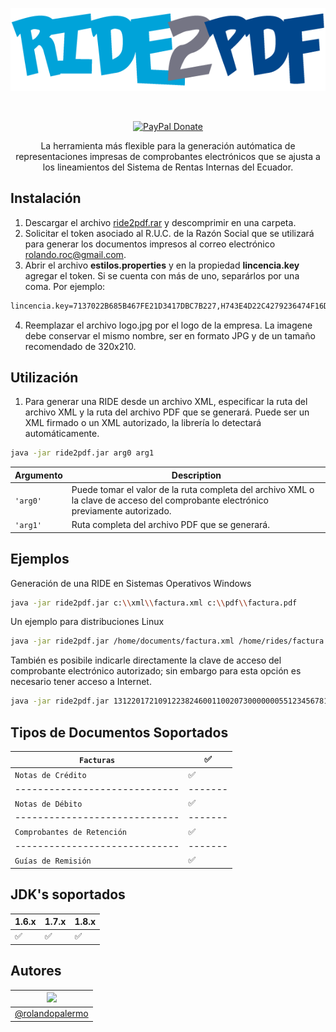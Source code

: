 <p align="center">
  <a href="https://limonte.github.io/ride2pdf/">
    <img src="/site/img/ride2pdf_logo.png" alt="Ride2PDF">
  </a>
</p>

<br>

<p align="center">
  <a href="https://paypal.me/rolandopalermo/25"><img alt="PayPal Donate" src="http://ionicabizau.github.io/badges/paypal.svg"></a>
</p>

<p align="center">
  La herramienta más flexible para la generación autómatica de representaciones impresas de comprobantes electrónicos que se ajusta a los lineamientos del Sistema de Rentas Internas del Ecuador.
</p>

Instalación
-----------
1. Descargar el archivo <a href="https://github.com/rolandopalermo/ride2pdf/blob/master/ride2pdf.rar">ride2pdf.rar</a> y descomprimir en una carpeta.
2. Solicitar el token asociado al R.U.C. de la Razón Social que se utilizará para generar los documentos impresos al correo electrónico rolando.roc@gmail.com.
3. Abrir el archivo **estilos.properties** y en la propiedad **lincencia.key** agregar el token. Si se cuenta con más de uno, separárlos por una coma. Por ejemplo:
```bash
lincencia.key=7137022B685B467FE21D3417DBC7B227,H743E4D22C4279236474F16D14152BAE,11788D2F86561A04CD496FF2DD115ADA
```
4. Reemplazar el archivo logo.jpg por el logo de la empresa. La imagene debe conservar el mismo nombre, ser en formato JPG y de un tamaño recomendado de 320x210.

Utilización
-----------
1. Para generar una RIDE desde un archivo XML, especificar la ruta del archivo XML y la ruta del archivo PDF que se generará. Puede ser un XML firmado o un XML autorizado, la librería lo detectará automáticamente.
```bash
java -jar ride2pdf.jar arg0 arg1
```
| Argumento | Description                                             |
| --------- | ------------------------------------------------------- |
| `'arg0'`  | Puede tomar el valor de la ruta completa del archivo XML o la clave de acceso del comprobante electrónico previamente autorizado.|
| `'arg1'`  | Ruta completa del archivo PDF que se generará.|

Ejemplos
--------
Generación de una RIDE en Sistemas Operativos Windows
```bash
java -jar ride2pdf.jar c:\\xml\\factura.xml c:\\pdf\\factura.pdf
```
Un ejemplo para distribuciones Linux
```bash
java -jar ride2pdf.jar /home/documents/factura.xml /home/rides/factura.pdf
```
También es posibile indicarle directamente la clave de acceso del comprobante electrónico autorizado; sin embargo para esta opción es necesario tener acceso a Internet.
```bash
java -jar ride2pdf.jar 1312201721091223824600110020730000000551234567811 /home/rides/factura.pdf
```

Tipos de Documentos Soportados
------------------------------
| `Facturas`                  |  ✅   |
|-----------------------------|-------|
| `Notas de Crédito`          |  ✅   |
|-----------------------------|-------|
| `Notas de Débito`           |  ✅   |
|-----------------------------|-------|
| `Comprobantes de Retención` |  ✅   |
|-----------------------------|-------|
| `Guías de Remisión`         |  ✅   |

JDK's soportados
----------------
| 1.6.x | 1.7.x | 1.8.x |
|-------|------|--------|
|  ✅   |   ✅  |   ✅   |

Autores
-------

| [![](https://avatars1.githubusercontent.com/u/11875482?v=4&s=80)](https://github.com/rolandopalermo) |
|-|
| [@rolandopalermo](https://github.com/rolandopalermo) |
